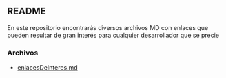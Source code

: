 ## README

En este repositorio encontrarás diversos archivos MD con enlaces que pueden resultar de gran interés para cualquier desarrollador que se precie

### Archivos

- [enlacesDeInteres.md](master/enlacesDeInteres.md) 